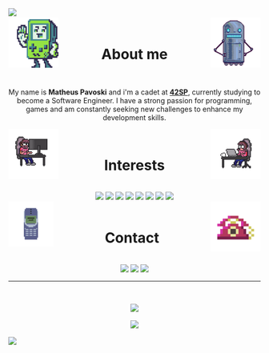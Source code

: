 <img src="https://capsule-render.vercel.app/api?type=waving&color=0163EE&height=120&section=header&text=Hey%20there,%20welcome%20to%20my%20%github%20profile!&fontSize=30&fontColor=FFFFFF&animation=twinkling&fontAlignY=30"/>
<div style="display: inline_block">
  <img align='right' width=100 height=100 src='https://github.com/matheusPavoski/matheusPavoski/blob/main/giphy%20(3).gif'>
  <img align='left' width=100 height=100 src='https://github.com/matheusPavoski/matheusPavoski/blob/main/giphy.gif'>
</div>
<br>
<h1 align='center'>About me</h1> 
<br>
<p align='center'>My name is <strong>Matheus Pavoski</strong> and i'm a cadet at <a href="https://www.42sp.org.br/" target="_blank"><strong>42SP</strong></a>, currently studying to become a Software Engineer. I have a strong passion for programming, games and am constantly seeking new challenges to enhance my development skills.</p>
<div style="display: inline_block">
  <img align='right' width=100 height=100 src='https://github.com/matheusPavoski/matheusPavoski/blob/main/giphy%20(4).gif'>
  <img align='left' width=100 height=100 src='https://github.com/matheusPavoski/matheusPavoski/blob/main/giphy%20(2).gif'>
</div>
<br>
<h1 align='center'>Interests</h1> 
<br>
<div style="display: inline_block" align='center'>
  <img src='https://img.shields.io/badge/C-00599C?style=for-the-badge&logo=c&logoColor=white'>
  <img src='https://img.shields.io/badge/C%2B%2B-00599C?style=for-the-badge&logo=c%2B%2B&logoColor=white'>
  <img src='https://img.shields.io/badge/C%23-239120?style=for-the-badge&logo=c-sharp&logoColor=white'>
  <img src='https://img.shields.io/badge/Unity-100000?style=for-the-badge&logo=unity&logoColor=white'>
  <img src='https://img.shields.io/badge/Linux-FCC624?style=for-the-badge&logo=linux&logoColor=black'>
  <img src='https://img.shields.io/badge/Ubuntu-E95420?style=for-the-badge&logo=ubuntu&logoColor=white'>
  <img src='https://img.shields.io/badge/HTML5-E34F26?style=for-the-badge&logo=html5&logoColor=white'>
  <img src='https://img.shields.io/badge/CSS3-1572B6?style=for-the-badge&logo=css3&logoColor=white'>
</div>
<div style="display: inline_block">
  <img align='right' width=100 height=100 src='https://github.com/matheusPavoski/matheusPavoski/blob/main/tel.gif'>
  <img align='left' width=90 height=90 src='https://github.com/matheusPavoski/matheusPavoski/blob/main/cel.gif'>
</div>
<br>
<h1 align='center'>Contact</h1>
<br>
<div style="display: inline_block" align='center'>
  <a href="https://github.com/matheusPavoski"><img src='https://img.shields.io/badge/GitHub-100000?style=for-the-badge&logo=github&logoColor=white'></a>
  <a href="mailto:---"><img src='https://img.shields.io/badge/Gmail-D14836?style=for-the-badge&logo=gmail&logoColor=white'></a>
  <a href="https://www.linkedin.com/in/matheus-pavoski-a5601b190/"><img src='https://img.shields.io/badge/LinkedIn-0077B5?style=for-the-badge&logo=linkedin&logoColor=white'></a>
</div>
<hr>
<br>
<p align='center'>
<img src="https://github-readme-stats.vercel.app/api?username=matheusPavoski&theme=transparent">
</p>
<p align='center'>
<img src="https://github-readme-stats.vercel.app/api/top-langs/?username=matheusPavoski&theme=transparent">
</p>
<img src="https://capsule-render.vercel.app/api?type=waving&color=0163EE&height=120&section=footer"/>

